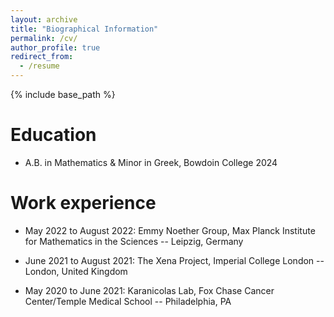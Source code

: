 ```yaml
---
layout: archive
title: "Biographical Information"
permalink: /cv/
author_profile: true
redirect_from:
  - /resume
---
```


{% include base_path %}

Education
======
* A.B. in Mathematics & Minor in Greek, Bowdoin College 2024

Work experience
======
* May 2022 to August 2022: Emmy Noether Group, Max Planck Institute for Mathematics in the Sciences -- Leipzig, Germany

* June 2021 to August 2021: The Xena Project, Imperial College London -- London, United Kingdom

* May 2020 to June 2021: Karanicolas Lab, Fox Chase Cancer Center/Temple Medical School -- Philadelphia, PA
  
